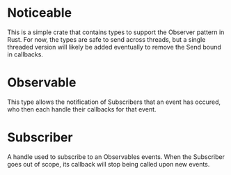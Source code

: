 # Noticeable

This is a simple crate that contains types to support the Observer pattern in Rust. For now, the types are safe to send across threads, but a single threaded version will likely be added eventually to remove the Send bound in callbacks.


# Observable
This type allows the notification of Subscribers that an event has occured, who then each handle their callbacks for that event.

# Subscriber
A handle used to subscribe to an Observables events. When the Subscriber goes out of scope, its callback will stop being called upon new events.
